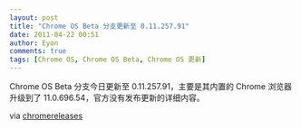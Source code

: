 ```yaml
---
layout: post
title: "Chrome OS Beta 分支更新至 0.11.257.91"
date: 2011-04-22 00:51
author: Eyon
comments: true
tags: [Chrome OS, Chrome OS Beta, Chrome OS 更新]
---
```

Chrome OS Beta 分支今日更新至 0.11.257.91，主要是其内置的 Chrome 浏览器升级到了 11.0.696.54，官方没有发布更新的详细内容。

via [chromereleases](http://googlechromereleases.blogspot.com/2011/04/chrome-os-beta-channel-update_21.html)

